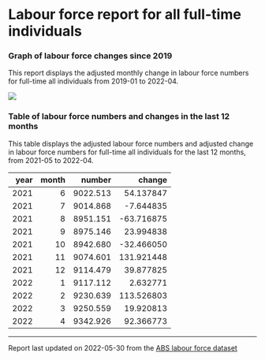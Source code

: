 Labour force report for all full-time individuals
================

### Graph of labour force changes since 2019

This report displays the adjusted monthly change in labour force numbers
for full-time all individuals from 2019-01 to 2022-04.

![](/home/runner/work/abs_labour_force_report/abs_labour_force_report/output/all_full-time_report_files/figure-gfm/unnamed-chunk-2-1.png)<!-- -->

### Table of labour force numbers and changes in the last 12 months

This table displays the adjusted labour force numbers and adjusted
change in labour force numbers for full-time all individuals for the
last 12 months, from 2021-05 to 2022-04.

| year | month |   number |     change |
|-----:|------:|---------:|-----------:|
| 2021 |     6 | 9022.513 |  54.137847 |
| 2021 |     7 | 9014.868 |  -7.644835 |
| 2021 |     8 | 8951.151 | -63.716875 |
| 2021 |     9 | 8975.146 |  23.994838 |
| 2021 |    10 | 8942.680 | -32.466050 |
| 2021 |    11 | 9074.601 | 131.921448 |
| 2021 |    12 | 9114.479 |  39.877825 |
| 2022 |     1 | 9117.112 |   2.632771 |
| 2022 |     2 | 9230.639 | 113.526803 |
| 2022 |     3 | 9250.559 |  19.920813 |
| 2022 |     4 | 9342.926 |  92.366773 |

------------------------------------------------------------------------

Report last updated on 2022-05-30 from the [ABS labour force
dataset](https://www.abs.gov.au/statistics/labour/employment-and-unemployment/labour-force-australia/latest-release)
